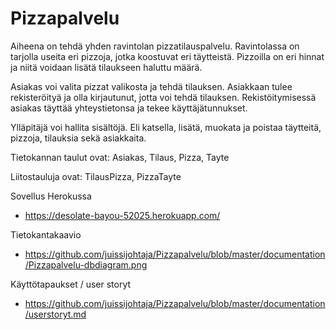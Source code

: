 # Pizzapalvelu

Aiheena on tehdä yhden ravintolan pizzatilauspalvelu. Ravintolassa on tarjolla useita eri pizzoja, jotka koostuvat eri täytteistä. Pizzoilla on eri hinnat ja niitä voidaan lisätä tilaukseen haluttu määrä.

Asiakas voi valita pizzat valikosta ja tehdä tilauksen. Asiakkaan tulee rekisteröityä ja olla kirjautunut, jotta voi tehdä tilauksen. Rekistöitymisessä asiakas täyttää yhteystietonsa ja tekee käyttäjätunnukset.

Ylläpitäjä voi hallita sisältöjä. Eli katsella, lisätä, muokata ja poistaa täytteitä, pizzoja, tilauksia sekä asiakkaita.

Tietokannan taulut ovat: Asiakas, Tilaus, Pizza, Tayte

Liitostauluja ovat: TilausPizza, PizzaTayte


Sovellus Herokussa
- https://desolate-bayou-52025.herokuapp.com/
 
Tietokantakaavio
- https://github.com/juissijohtaja/Pizzapalvelu/blob/master/documentation/Pizzapalvelu-dbdiagram.png

Käyttötapaukset / user storyt
- https://github.com/juissijohtaja/Pizzapalvelu/blob/master/documentation/userstoryt.md